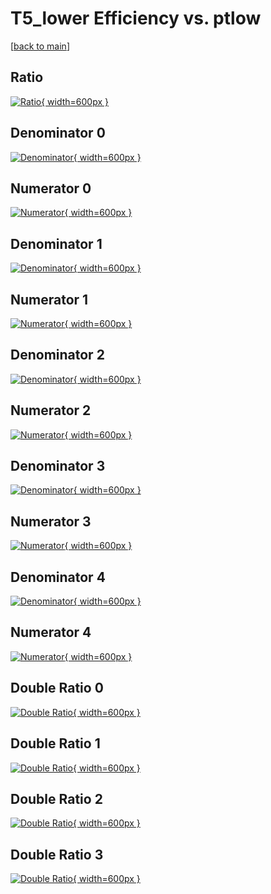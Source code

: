 # T5_lower Efficiency vs. ptlow

[[back to main](./)]



## Ratio

[![Ratio](../mtv/var/T5_lower_vtr_211_-1_eff_ptlow.png){ width=600px }](../mtv/var/T5_lower_vtr_211_-1_eff_ptlow.pdf)

## Denominator 0

[![Denominator](../mtv/den/T5_lower_vtr_211_-1_eff_ptlow_den0.png){ width=600px }](../mtv/den/T5_lower_vtr_211_-1_eff_ptlow_den0.pdf)

## Numerator 0

[![Numerator](../mtv/num/T5_lower_vtr_211_-1_eff_ptlow_num0.png){ width=600px }](../mtv/num/T5_lower_vtr_211_-1_eff_ptlow_num0.pdf)

## Denominator 1

[![Denominator](../mtv/den/T5_lower_vtr_211_-1_eff_ptlow_den1.png){ width=600px }](../mtv/den/T5_lower_vtr_211_-1_eff_ptlow_den1.pdf)

## Numerator 1

[![Numerator](../mtv/num/T5_lower_vtr_211_-1_eff_ptlow_num1.png){ width=600px }](../mtv/num/T5_lower_vtr_211_-1_eff_ptlow_num1.pdf)

## Denominator 2

[![Denominator](../mtv/den/T5_lower_vtr_211_-1_eff_ptlow_den2.png){ width=600px }](../mtv/den/T5_lower_vtr_211_-1_eff_ptlow_den2.pdf)

## Numerator 2

[![Numerator](../mtv/num/T5_lower_vtr_211_-1_eff_ptlow_num2.png){ width=600px }](../mtv/num/T5_lower_vtr_211_-1_eff_ptlow_num2.pdf)

## Denominator 3

[![Denominator](../mtv/den/T5_lower_vtr_211_-1_eff_ptlow_den3.png){ width=600px }](../mtv/den/T5_lower_vtr_211_-1_eff_ptlow_den3.pdf)

## Numerator 3

[![Numerator](../mtv/num/T5_lower_vtr_211_-1_eff_ptlow_num3.png){ width=600px }](../mtv/num/T5_lower_vtr_211_-1_eff_ptlow_num3.pdf)

## Denominator 4

[![Denominator](../mtv/den/T5_lower_vtr_211_-1_eff_ptlow_den4.png){ width=600px }](../mtv/den/T5_lower_vtr_211_-1_eff_ptlow_den4.pdf)

## Numerator 4

[![Numerator](../mtv/num/T5_lower_vtr_211_-1_eff_ptlow_num4.png){ width=600px }](../mtv/num/T5_lower_vtr_211_-1_eff_ptlow_num4.pdf)

## Double Ratio 0

[![Double Ratio](../mtv/ratio/T5_lower_vtr_211_-1_eff_ptlow_ratio0.png){ width=600px }](../mtv/ratio/T5_lower_vtr_211_-1_eff_ptlow_ratio0.pdf)

## Double Ratio 1

[![Double Ratio](../mtv/ratio/T5_lower_vtr_211_-1_eff_ptlow_ratio1.png){ width=600px }](../mtv/ratio/T5_lower_vtr_211_-1_eff_ptlow_ratio1.pdf)

## Double Ratio 2

[![Double Ratio](../mtv/ratio/T5_lower_vtr_211_-1_eff_ptlow_ratio2.png){ width=600px }](../mtv/ratio/T5_lower_vtr_211_-1_eff_ptlow_ratio2.pdf)

## Double Ratio 3

[![Double Ratio](../mtv/ratio/T5_lower_vtr_211_-1_eff_ptlow_ratio3.png){ width=600px }](../mtv/ratio/T5_lower_vtr_211_-1_eff_ptlow_ratio3.pdf)

